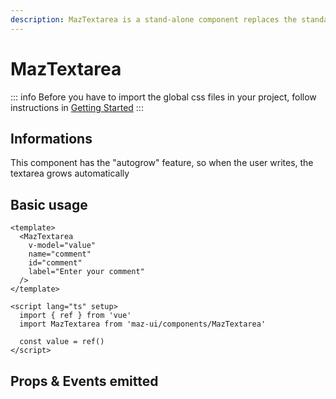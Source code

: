 ```yaml
---
description: MazTextarea is a stand-alone component replaces the standard html textarea input with a beautiful design system. Many options like colors, disabled, error, warning, success, error messages.
---
```


# MazTextarea

::: info
Before you have to import the global css files in your project, follow instructions in [Getting Started](/guide/getting-started)
:::

## Informations

This component has the "autogrow" feature, so when the user writes, the textarea grows automatically

## Basic usage

<MazTextarea
  v-model="value"
  name="comment"
  id="comment"
  label="Enter your comment"
/>

```vue
<template>
  <MazTextarea
    v-model="value"
    name="comment"
    id="comment"
    label="Enter your comment"
  />
</template>

<script lang="ts" setup>
  import { ref } from 'vue'
  import MazTextarea from 'maz-ui/components/MazTextarea'

  const value = ref()
</script>
```

<script lang="ts" setup>
  import { ref } from 'vue'

  const value = ref()
</script>

## Props & Events emitted

<ComponentPropDoc component="MazTextarea" />